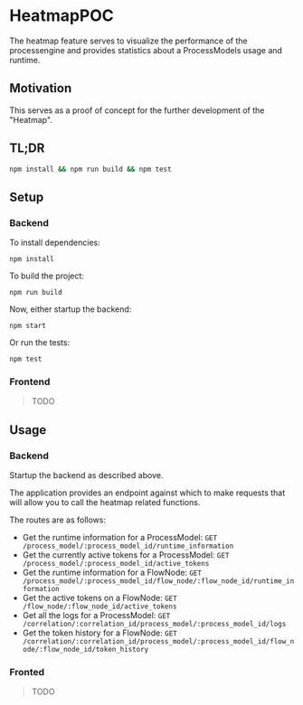 # HeatmapPOC

The heatmap feature serves to visualize the performance of the processengine
and provides statistics about a ProcessModels usage and runtime.

## Motivation

This serves as a proof of concept for the further development of the "Heatmap".

## TL;DR

```bash
npm install && npm run build && npm test
```

## Setup

### Backend

To install dependencies:

`npm install`

To build the project:

`npm run build`

Now, either startup the backend:

`npm start`

Or run the tests:

`npm test`

### Frontend

>
> TODO
>

## Usage

### Backend

Startup the backend as described above.

The application provides an endpoint against which to make requests that will
allow you to call the heatmap related functions.

The routes are as follows:
  - Get the runtime information for a ProcessModel:
  `GET /process_model/:process_model_id/runtime_information`
  - Get the currently active tokens for a ProcessModel:
  `GET /process_model/:process_model_id/active_tokens`
  - Get the runtime information for a FlowNode:
  `GET /process_model/:process_model_id/flow_node/:flow_node_id/runtime_information`
  - Get the active tokens on a FlowNode:
  `GET /flow_node/:flow_node_id/active_tokens`
  - Get all the logs for a ProcessModel:
  `GET /correlation/:correlation_id/process_model/:process_model_id/logs`
  - Get the token history for a FlowNode:
  `GET /correlation/:correlation_id/process_model/:process_model_id/flow_node/:flow_node_id/token_history`

### Fronted

>
> TODO
>
